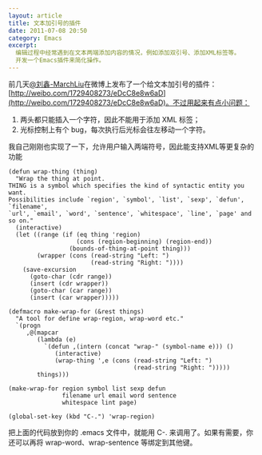 ```yaml
---
layout: article
title: 文本加引号的插件
date: 2011-07-08 20:50
category: Emacs
excerpt:
  编辑过程中经常遇到在文本两端添加内容的情况，例如添加双引号、添加XML标签等。
  开发一个Emacs插件来简化操作。
---
```


前几天[@刘鑫-MarchLiu](http://weibo.com/marchliu)在微博上发布了一个给文本加引号的插件：[http://weibo.com/1729408273/eDcC8e8w6aD](http://weibo.com/1729408273/eDcC8e8w6aD)。不过用起来有点小问题：

1. 两头都只能插入一个字符，因此不能用于添加 XML 标签；
1. 光标控制上有个 bug，每次执行后光标会往左移动一个字符。

我自己刚刚也实现了一下，允许用户输入两端符号，因此能支持XML等更复杂的功能

```common-lisp
(defun wrap-thing (thing)
  "Wrap the thing at point.
THING is a symbol which specifies the kind of syntactic entity you want.
Possibilities include `region', `symbol', `list', `sexp', `defun', `filename',
`url', `email', `word', `sentence', `whitespace', `line', `page' and so on."
  (interactive)
  (let ((range (if (eq thing 'region)
                   (cons (region-beginning) (region-end))
                 (bounds-of-thing-at-point thing)))
        (wrapper (cons (read-string "Left: ")
                       (read-string "Right: "))))
    (save-excursion
      (goto-char (cdr range))
      (insert (cdr wrapper))
      (goto-char (car range))
      (insert (car wrapper)))))

(defmacro make-wrap-for (&rest things)
  "A tool for define wrap-region, wrap-word etc."
  `(progn
     ,@(mapcar
        (lambda (e)
          `(defun ,(intern (concat "wrap-" (symbol-name e))) ()
             (interactive)
             (wrap-thing ',e (cons (read-string "Left: ")
                                   (read-string "Right: ")))))
        things)))

(make-wrap-for region symbol list sexp defun
               filename url email word sentence
               whitespace lint page)

(global-set-key (kbd "C-.") 'wrap-region)
```

把上面的代码放到你的 .emacs 文件中，就能用 C-. 来调用了。如果有需要，你还可以再将 wrap-word、wrap-sentence 等绑定到其他键。
